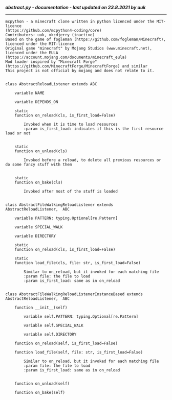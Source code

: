 ***abstract.py - documentation - last updated on 23.8.2021 by uuk***
___

    mcpython - a minecraft clone written in python licenced under the MIT-licence 
    (https://github.com/mcpython4-coding/core)
    Contributors: uuk, xkcdjerry (inactive)
    Based on the game of fogleman (https://github.com/fogleman/Minecraft), licenced under the MIT-licence
    Original game "minecraft" by Mojang Studios (www.minecraft.net), licenced under the EULA
    (https://account.mojang.com/documents/minecraft_eula)
    Mod loader inspired by "Minecraft Forge" (https://github.com/MinecraftForge/MinecraftForge) and similar
    This project is not official by mojang and does not relate to it.


    class AbstractReloadListener extends ABC

        variable NAME

        variable DEPENDS_ON

        static
        function on_reload(cls, is_first_load=False)
            
            Invoked when it is time to load resources
            :param is_first_load: indicates if this is the first resource load or not


        static
        function on_unload(cls)
            
            Invoked before a reload, to delete all previous resources or do some fancy stuff with them


        static
        function on_bake(cls)
            
            Invoked after most of the stuff is loaded


    class AbstractFileWalkingReloadListener extends AbstractReloadListener,  ABC

        variable PATTERN: typing.Optional[re.Pattern]

        variable SPECIAL_WALK

        variable DIRECTORY

        static
        function on_reload(cls, is_first_load=False)

        static
        function load_file(cls, file: str, is_first_load=False)
            
            Similar to on_reload, but it invoked for each matching file
            :param file: the file to load
            :param is_first_load: same as in on_reload


    class AbstractFileWalkingReloadListenerInstanceBased extends AbstractReloadListener,  ABC

        function __init__(self)

            variable self.PATTERN: typing.Optional[re.Pattern]

            variable self.SPECIAL_WALK

            variable self.DIRECTORY

        function on_reload(self, is_first_load=False)

        function load_file(self, file: str, is_first_load=False)
            
            Similar to on_reload, but it invoked for each matching file
            :param file: the file to load
            :param is_first_load: same as in on_reload


        function on_unload(self)

        function on_bake(self)
